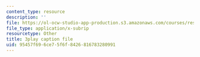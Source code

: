 ```yaml
---
content_type: resource
description: ''
file: https://ol-ocw-studio-app-production.s3.amazonaws.com/courses/res-6-012-introduction-to-probability-spring-2018/95457f696ce75f6f8426816783280991_ipSdsosGJBs.vtt
file_type: application/x-subrip
resourcetype: Other
title: 3play caption file
uid: 95457f69-6ce7-5f6f-8426-816783280991
---
```

